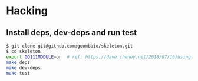 # Hacking

## Install deps, dev-deps and run test

```sh
$ git clone git@github.com:goombaio/skeleton.git
$ cd skeleton
export GO111MODULE=on  # ref: https://dave.cheney.net/2018/07/16/using-go-modules-with-travis-ci
make deps
make dev-deps
make test
```
